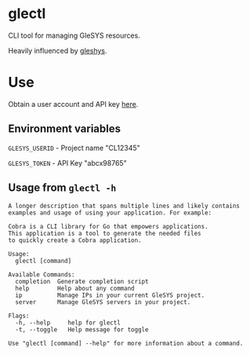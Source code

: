 # glectl

CLI tool for managing GleSYS resources.

Heavily influenced by [gleshys](https://github.com/brother/gleshys).

# Use

Obtain a user account and API key [here](https://cloud.glesys.com).

## Environment variables

`GLESYS_USERID` - Project name "CL12345"

`GLESYS_TOKEN` - API Key "abcx98765"

## Usage from `glectl -h`

```
A longer description that spans multiple lines and likely contains
examples and usage of using your application. For example:

Cobra is a CLI library for Go that empowers applications.
This application is a tool to generate the needed files
to quickly create a Cobra application.

Usage:
  glectl [command]

Available Commands:
  completion  Generate completion script
  help        Help about any command
  ip          Manage IPs in your current GleSYS project.
  server      Manage GleSYS servers in your project.

Flags:
  -h, --help     help for glectl
  -t, --toggle   Help message for toggle

Use "glectl [command] --help" for more information about a command.
```
